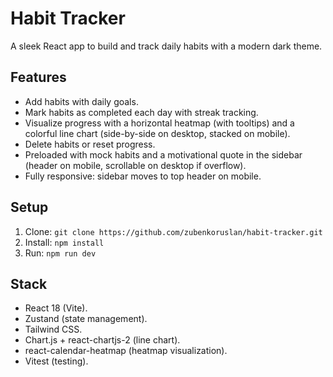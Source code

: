 # Habit Tracker

A sleek React app to build and track daily habits with a modern dark theme.

## Features
- Add habits with daily goals.
- Mark habits as completed each day with streak tracking.
- Visualize progress with a horizontal heatmap (with tooltips) and a colorful line chart (side-by-side on desktop, stacked on mobile).
- Delete habits or reset progress.
- Preloaded with mock habits and a motivational quote in the sidebar (header on mobile, scrollable on desktop if overflow).
- Fully responsive: sidebar moves to top header on mobile.

## Setup
1. Clone: `git clone https://github.com/zubenkoruslan/habit-tracker.git`
2. Install: `npm install`
3. Run: `npm run dev`

## Stack
 - React 18 (Vite).
 - Zustand (state management).
 - Tailwind CSS.
 - Chart.js + react-chartjs-2 (line chart).
 - react-calendar-heatmap (heatmap visualization).
 - Vitest (testing).